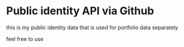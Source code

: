 # Public identity API via Github

this is my public identity data that is used for portfolio data separately

feel free to use